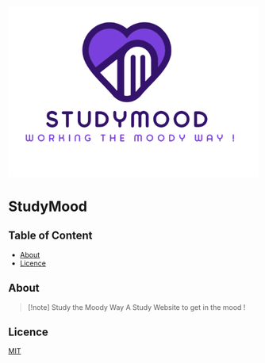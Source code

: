 <p align="center">
  <img src="frontend/assets/img/StudyMoodlogo.png" alt="StudyMood Logo">
</p>

# StudyMood

## Table of Content

* [About](#about)
* [Licence](#licence)

## About

> [!note] Study the Moody Way
> A Study Website to get in the mood !

## Licence

[MIT](https://github.com/Only-Facts/StudyMood/blob/18a7e0c8d0d59ffb92b3b77e87fc05caf9077b77/LICENSE)


